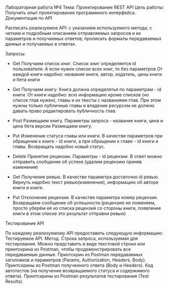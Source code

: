 Лабораторная работа №4
Тема: Проектирование REST API
Цель работы: Получить опыт проектирования программного интерфейса.
Документация по API

Расписать реализуемое API: 
с указанием используемого метода;
с четким и подробным описанием отправляемых запросов и их параметров и получаемых ответов; 
прописать форматы передаваемых данных и получаемых в ответах.

Запросы:
    
- Get
Получаем список книг.
Список книг определяется id пользователя. А если нужен список всех книг, то без параметров
От каждой книги надобно: название книги, автор, издатель, цены книги и бета книги

- Get
Получаем книгу. 
Книга должна определятья по параметрам - id книги.
От книги надобно: всю информацию кроме списков (но список глав нужен), главы и их тексты с названиями глав. При этом нужны только публичные главы и владение ресурсом не должно давать право редактировать публичность глав.

- Post 
Размещаем книгу.
Параметры запроса - название книги, цена и цена бета версии
Размещаем книгу.

- Put 
Изменение статуса главы или книги.
В качестве параметров при обращении к книге - id книги, а при обращении к главе - id книги и главы.
Возвращать надобно новый статус.

- Delete
Принятие рецензии.
Параметры - id рецензии.
В ответ можно отправить сообщение об успехе.(удалим рецензию приняв изменения)

- Get
Получение ревью.
В качестве параметра достаточно id ревью.
Вернуть надобно текст ревью(изменения), информацию об авторе книги и книге.

- Put
Отклонение рецензии.
В качестве параметра номер рецензии.
Возвращаем сообщение об успешности.(рецензию не поменяем, просто уберём её из списка рецензий со стороны книги, появление книги в этом списке это результат отправки ревью)

Тестирование API

По каждому реализуемому API предоставить следующую информацию: 
Тестируемое API.
Метод.
Строка запроса, используемая для тестирования. Можно представить в виде текстовой строки или принтскрина из Postman, чтобы продемонстрировать все передаваемые данные.
Принтскрин из Postman передаваемых заголовков и параметров (Params, Authorization, Headers, Body).
Принтскрины из Postman полученного ответа (Body и Headers).
Код автотестов (на получение возвращаемого статуса и содержимого ответа).
Принтскрины из Postman результатов тестирования (Test Results).

